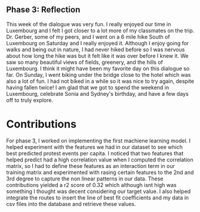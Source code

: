 ## Phase 3: Reflection
This week of the dialogue was very fun. I really enjoyed our time in Luxembourg and I felt I got closer to a lot more of my classmates on the trip. Dr. Gerber, some of my peers, and I went on a 6 mile hike South of Luxembourg on Saturday and I really enjoyed it. Although I enjoy going for walks and being out in nature, I had never hiked before so I was nervous about how long the hike was but it felt like it was over before I knew it. We saw so many beautiful views of fields, greenery, and the hills of Luxembourg. I think it might have been my favorite day on this dialogue so far. On Sunday, I went biking under the bridge close to the hotel which was also a lot of fun. I had not biked in a while so it was nice to try again, despite having fallen twice! I am glad that we got to spend the weekend in Luxembourg,  celebrate Sonia and Sydney's birthday, and have a few days off to truly explore.

# Contributions
For phase 3, I worked on implementing the first machiene learning model. I helped experiment with the features we had in our dataset to see which best predicted protest events per capita. I noticed that two features that helped predict had a high correlation value when I computed the correlation matrix, so I had to define these features as an interaction term in our training matrix and experimented with rasing certain features to the 2nd and 3rd degree to capture the non linear patterns in our data. These contributions yielded a r2 score of 0.32 which although isnt high was something I thought was decent considering our target value. I also helped integrate the routes to insert the line of best fit coefficients and my data in csv files into the database and retrieve these values. 